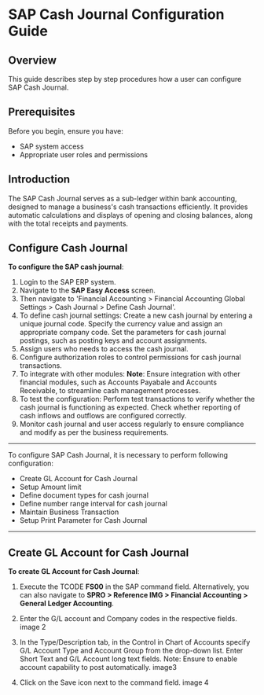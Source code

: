 # SAP Cash Journal Configuration Guide

## Overview
This guide describes step by step procedures how a user can configure SAP Cash Journal.

## Prerequisites

Before you begin, ensure you have:

- SAP system access
- Appropriate user roles and permissions


## Introduction
The SAP Cash Journal serves as a sub-ledger within bank accounting, designed to manage a business's cash transactions efficiently. It provides automatic calculations and displays of opening and closing balances, along with the total receipts and payments.


## Configure Cash Journal
**To configure the SAP cash journal**:
1. Login to the SAP ERP system.
2. Navigate to the **SAP Easy Access** screen.
3. Then navigate to 'Financial Accounting > Financial Accounting Global Settings > Cash Journal > Define Cash Journal'.
4. To define cash journal settings:
       Create a new cash journal by entering a unique journal code.
       Specify the currency value and assign an appropriate company code.
       Set the parameters for cash journal postings, such as posting keys and account assignments.
5.  Assign users who needs to access the cash journal.
6.	Configure authorization roles to control permissions for cash journal transactions.
7.	To integrate with other modules:
      **Note**: Ensure integration with other financial modules, such as Accounts Payabale and Accounts Receivable, to streamline cash management processes.
8.	To test the configuration:
        Perform test transactions to verify whether the cash journal is functioning as expected.
        Check whether reporting of cash inflows and outflows are configured correctly.
9.	Monitor cash journal and user access regularly to ensure compliance and modify as per the business requirements.

-------------------------------------------------------------------------------------------------------------------------------------------------------------------------------------------------------------

To configure SAP Cash Journal, it is necessary to perform following configuration:
- Create GL Account for Cash Journal
- Setup Amount limit 
- Define document types for cash journal
- Define number range interval for cash journal
- Maintain Business Transaction
- Setup Print Parameter for Cash Journal
--------------------------------------------------------------------------------------------------------------------------------------------------------------------------------------------------------------

## Create GL Account for Cash Journal
**To create GL Account for Cash Journal**:
1. Execute the TCODE **FS00** in the SAP command field. Alternatively, you can also navigate to **SPRO > Reference IMG > Financial Accounting > General Ledger Accounting**.

2. Enter the G/L account and Company codes in the respective fields.
image 2
3. In the Type/Description tab, in the Control in Chart of Accounts specify G/L Account Type and Account Group from the drop-down list. Enter Short Text and G/L Account long text fields.
Note: Ensure to enable account capability to post automatically.
image3
4. Click on the Save icon next to the command field.
image 4


  



